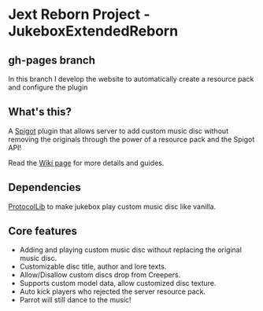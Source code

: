# Jext Reborn Project - JukeboxExtendedReborn

## gh-pages branch

In this branch I develop the website to automatically create a resource pack and configure the plugin

## What's this?

A [Spigot](https://www.spigotmc.org/) plugin that allows server to add custom music disc without removing the originals through the power of a resource pack and the Spigot API!

Read the [Wiki page](https://github.com/spartacus04/jext-reborn/wiki) for more details and guides.

## Dependencies

[ProtocolLib](https://www.spigotmc.org/resources/protocollib.1997/) to make jukebox play custom music disc like vanilla.

## Core features

- Adding and playing custom music disc without replacing the original music disc.
- Customizable disc title, author and lore texts.
- Allow/Disallow custom discs drop from Creepers.
- Supports custom model data, allow customized disc texture.
- Auto kick players who rejected the server resource pack.
- Parrot will still dance to the music!
